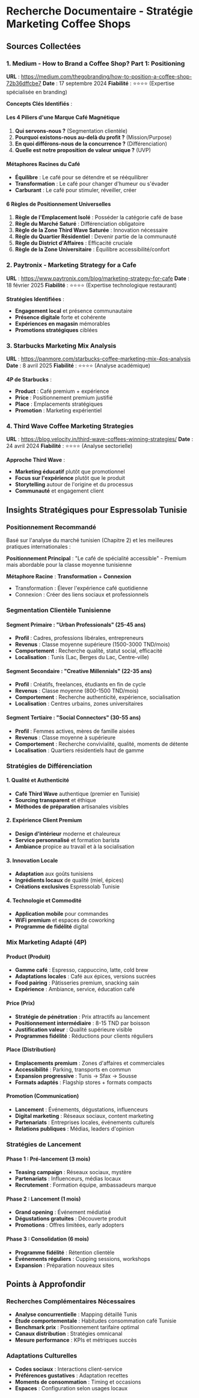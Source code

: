 # Recherche Documentaire - Stratégie Marketing Coffee Shops

## Sources Collectées

### 1. Medium - How to Brand a Coffee Shop? Part 1: Positioning
**URL** : https://medium.com/thegobranding/how-to-position-a-coffee-shop-72b36dffcbe7
**Date** : 17 septembre 2024
**Fiabilité** : ⭐⭐⭐⭐ (Expertise spécialisée en branding)

**Concepts Clés Identifiés** :

#### Les 4 Piliers d'une Marque Café Magnétique
1. **Qui servons-nous ?** (Segmentation clientèle)
2. **Pourquoi existons-nous au-delà du profit ?** (Mission/Purpose)
3. **En quoi différons-nous de la concurrence ?** (Différenciation)
4. **Quelle est notre proposition de valeur unique ?** (UVP)

#### Métaphores Racines du Café
- **Équilibre** : Le café pour se détendre et se rééquilibrer
- **Transformation** : Le café pour changer d'humeur ou s'évader
- **Carburant** : Le café pour stimuler, réveiller, créer

#### 6 Règles de Positionnement Universelles
1. **Règle de l'Emplacement Isolé** : Posséder la catégorie café de base
2. **Règle du Marché Saturé** : Différenciation obligatoire
3. **Règle de la Zone Third Wave Saturée** : Innovation nécessaire
4. **Règle du Quartier Résidentiel** : Devenir partie de la communauté
5. **Règle du District d'Affaires** : Efficacité cruciale
6. **Règle de la Zone Universitaire** : Équilibre accessibilité/confort

### 2. Paytronix - Marketing Strategy for a Cafe
**URL** : https://www.paytronix.com/blog/marketing-strategy-for-cafe
**Date** : 18 février 2025
**Fiabilité** : ⭐⭐⭐⭐ (Expertise technologique restaurant)

**Stratégies Identifiées** :
- **Engagement local** et présence communautaire
- **Présence digitale** forte et cohérente
- **Expériences en magasin** mémorables
- **Promotions stratégiques** ciblées

### 3. Starbucks Marketing Mix Analysis
**URL** : https://panmore.com/starbucks-coffee-marketing-mix-4ps-analysis
**Date** : 8 avril 2025
**Fiabilité** : ⭐⭐⭐⭐ (Analyse académique)

**4P de Starbucks** :
- **Product** : Café premium + expérience
- **Price** : Positionnement premium justifié
- **Place** : Emplacements stratégiques
- **Promotion** : Marketing expérientiel

### 4. Third Wave Coffee Marketing Strategies
**URL** : https://blog.velocity.in/third-wave-coffees-winning-strategies/
**Date** : 24 avril 2024
**Fiabilité** : ⭐⭐⭐⭐ (Analyse sectorielle)

**Approche Third Wave** :
- **Marketing éducatif** plutôt que promotionnel
- **Focus sur l'expérience** plutôt que le produit
- **Storytelling** autour de l'origine et du processus
- **Communauté** et engagement client

## Insights Stratégiques pour Espressolab Tunisie

### Positionnement Recommandé
Basé sur l'analyse du marché tunisien (Chapitre 2) et les meilleures pratiques internationales :

**Positionnement Principal** : "Le café de spécialité accessible" - Premium mais abordable pour la classe moyenne tunisienne

**Métaphore Racine** : **Transformation** + **Connexion**
- Transformation : Élever l'expérience café quotidienne
- Connexion : Créer des liens sociaux et professionnels

### Segmentation Clientèle Tunisienne

#### Segment Primaire : "Urban Professionals" (25-45 ans)
- **Profil** : Cadres, professions libérales, entrepreneurs
- **Revenus** : Classe moyenne supérieure (1500-3000 TND/mois)
- **Comportement** : Recherche qualité, statut social, efficacité
- **Localisation** : Tunis (Lac, Berges du Lac, Centre-ville)

#### Segment Secondaire : "Creative Millennials" (22-35 ans)
- **Profil** : Créatifs, freelances, étudiants en fin de cycle
- **Revenus** : Classe moyenne (800-1500 TND/mois)
- **Comportement** : Recherche authenticité, expérience, socialisation
- **Localisation** : Centres urbains, zones universitaires

#### Segment Tertiaire : "Social Connectors" (30-55 ans)
- **Profil** : Femmes actives, mères de famille aisées
- **Revenus** : Classe moyenne à supérieure
- **Comportement** : Recherche convivialité, qualité, moments de détente
- **Localisation** : Quartiers résidentiels haut de gamme

### Stratégies de Différenciation

#### 1. Qualité et Authenticité
- **Café Third Wave** authentique (premier en Tunisie)
- **Sourcing transparent** et éthique
- **Méthodes de préparation** artisanales visibles

#### 2. Expérience Client Premium
- **Design d'intérieur** moderne et chaleureux
- **Service personnalisé** et formation barista
- **Ambiance** propice au travail et à la socialisation

#### 3. Innovation Locale
- **Adaptation** aux goûts tunisiens
- **Ingrédients locaux** de qualité (miel, épices)
- **Créations exclusives** Espressolab Tunisie

#### 4. Technologie et Commodité
- **Application mobile** pour commandes
- **WiFi premium** et espaces de coworking
- **Programme de fidélité** digital

### Mix Marketing Adapté (4P)

#### Product (Produit)
- **Gamme café** : Espresso, cappuccino, latte, cold brew
- **Adaptations locales** : Café aux épices, versions sucrées
- **Food pairing** : Pâtisseries premium, snacking sain
- **Expérience** : Ambiance, service, éducation café

#### Price (Prix)
- **Stratégie de pénétration** : Prix attractifs au lancement
- **Positionnement intermédiaire** : 8-15 TND par boisson
- **Justification valeur** : Qualité supérieure visible
- **Programmes fidélité** : Réductions pour clients réguliers

#### Place (Distribution)
- **Emplacements premium** : Zones d'affaires et commerciales
- **Accessibilité** : Parking, transports en commun
- **Expansion progressive** : Tunis → Sfax → Sousse
- **Formats adaptés** : Flagship stores + formats compacts

#### Promotion (Communication)
- **Lancement** : Événements, dégustations, influenceurs
- **Digital marketing** : Réseaux sociaux, content marketing
- **Partenariats** : Entreprises locales, événements culturels
- **Relations publiques** : Médias, leaders d'opinion

### Stratégies de Lancement

#### Phase 1 : Pré-lancement (3 mois)
- **Teasing campaign** : Réseaux sociaux, mystère
- **Partenariats** : Influenceurs, médias locaux
- **Recrutement** : Formation équipe, ambassadeurs marque

#### Phase 2 : Lancement (1 mois)
- **Grand opening** : Événement médiatisé
- **Dégustations gratuites** : Découverte produit
- **Promotions** : Offres limitées, early adopters

#### Phase 3 : Consolidation (6 mois)
- **Programme fidélité** : Rétention clientèle
- **Événements réguliers** : Cupping sessions, workshops
- **Expansion** : Préparation nouveaux sites

## Points à Approfondir

### Recherches Complémentaires Nécessaires
- **Analyse concurrentielle** : Mapping détaillé Tunis
- **Étude comportementale** : Habitudes consommation café Tunisie
- **Benchmark prix** : Positionnement tarifaire optimal
- **Canaux distribution** : Stratégies omnicanal
- **Mesure performance** : KPIs et métriques succès

### Adaptations Culturelles
- **Codes sociaux** : Interactions client-service
- **Préférences gustatives** : Adaptation recettes
- **Moments de consommation** : Timing et occasions
- **Espaces** : Configuration selon usages locaux
